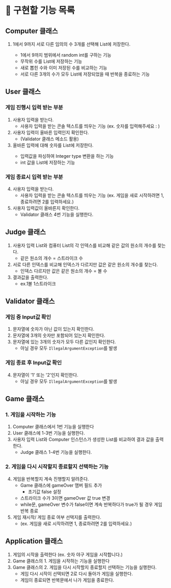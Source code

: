 # 📃 구현할 기능 목록

## Computer 클래스
1. 1에서 9까지 서로 다른 임의의 수 3개를 선택해 List<Integer>에 저장한다.
    - 1에서 9까지 범위에서 random int를 구하는 기능
    - 무작위 수를 List에 저장하는 기능
    - 새로 뽑힌 수와 이미 저장된 수를 비교하는 기능
    - 서로 다른 3개의 수가 모두 List에 저장되었을 때 반복을 종료하는 기능


## User 클래스
### 게임 진행시 입력 받는 부분
1. 사용자 입력을 받는다.
    - 사용자 입력을 받는 콘솔 텍스트를 띄우는 기능
     (ex. 숫자를 입력해주세요 : )
2. 사용자 입력이 올바른 입력인지 확인한다.
    - (Validator 클래스 메소드 활용)
3. 올바른 입력에 대해 숫자를 List<Integer>에 저장한다.
    - 입력값을 파싱하여 Integer type 변환을 하는 기능
    - int 값을 List<Integer>에 저장하는 기능
### 게임 종료시 입력 받는 부분
4. 사용자 입력을 받는다.
   - 사용자 입력을 받는 콘솔 텍스트를 띄우는 기능
     (ex. 게임을 새로 시작하려면 1, 종료하려면 2를 입력하세요.)
5. 사용자 입력값이 올바른지 확인한다.
   - Validator 클래스 4번 기능을 실행한다.


## Judge 클래스
1. 사용자 입력 List와 컴퓨터 List의 각 인덱스를 비교해 같은 값의 원소의 개수를 찾는다.
    - 같은 원소의 개수 = 스트라이크 수
3. 서로 다른 인덱스를 비교해 인덱스가 다르지만 값은 같은 원소의 개수를 찾는다.
    - 인덱스 다르지만 값은 같은 원소의 개수 = 볼 수
4. 결과값을 출력한다.
   - ex.1볼 1스트라이크


## Validator 클래스
### 게임 중 Input값 확인
1. 문자열에 숫자가 아닌 값이 있는지 확인한다.
2. 문자열에 3개의 숫자만 포함되어 있는지 확인한다.
3. 문자열에 있는 3개의 숫자가 모두 다른 값인지 확인한다.
    - 아닐 경우 모두 `IllegalArgumentException`를 발생
### 게임 종료 후 Input값 확인
4. 문자열이 '1' 또는 '2'인지 확인한다.
    - 아닐 경우 모두 `IllegalArgumentException`를 발생


## Game 클래스
### 1. 게임을 시작하는 기능
1. Computer 클래스에서 1번 기능을 실행한다
2. User 클래스에 1-3번 기능을 실행한다.
3. 사용자 입력 List와 Computer 인스턴스가 생성한 List를 비교하여 결과 값을 출력한다.
   - Judge 클래스 1-4번 기능을 실행한다.
### 2. 게임을 다시 시작할지 종료할지 선택하는 기능 
4. 게임을 반복할지 계속 진행할지 알려준다.
    - Game 클래스에 gameOver 맴버 필드 추가
      - 초기값 false 설정
    - 스트라이크 수가 3이면 gameOver 값 true 변경
    - while문, gameOver 변수가 false이면 계속 반복하다가 true가 될 경우 게임 반복 종료
5. 게임 재시작/ 게임 종료 여부 선택지를 출력한다.
    - (ex. 게임을 새로 시작하려면 1, 종료하려면 2를 입력하세요.)


## Application 클래스
1. 게임의 시작을 출력한다
   (ex. 숫자 야구 게임을 시작합니다.)
2. Game 클래스의 1. 게임을 시작하는 기능을 실행한다
3. Game 클래스의 2. 게임을 다시 시작할지 종료할지 선택하는 기능을 실행한다.
   - 게임 다시 시작이 선택되면 2로 다시 돌아가 게임을 실행한다.
   - 게임이 종료되면 반복문에서 나가 게임을 종료한다.